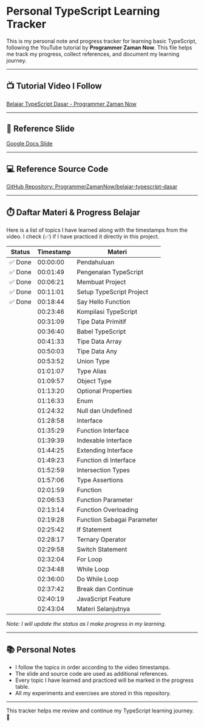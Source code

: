 # Personal TypeScript Learning Tracker

This is my personal note and progress tracker for learning basic TypeScript, following the YouTube tutorial by **Programmer Zaman Now**. This file helps me track my progress, collect references, and document my learning journey.

---

## 📺 Tutorial Video I Follow

[Belajar TypeScript Dasar - Programmer Zaman Now](https://youtu.be/C_C64faSO4c?list=PL-CtdCApEFH9jIdygiF4vTIs4Xpo_cHhC)

---

## 📝 Reference Slide

[Google Docs Slide](https://docs.google.com/presentation/d/1r1UK4sSyAkH2h0EIym3PXOtJN9YsuV8clWaTJw_Ns4E/edit?slide=id.g2297985e8a8_0_306#slide=id.g2297985e8a8_0_306)

---

## 💻 Reference Source Code

[GitHub Repository: ProgrammerZamanNow/belajar-typescript-dasar](https://github.com/ProgrammerZamanNow/belajar-typescript-dasar)

---

## ⏱️ Daftar Materi & Progress Belajar

Here is a list of topics I have learned along with the timestamps from the video. I check (✅) if I have practiced it directly in this project.

| Status | Timestamp   | Materi                        |
|--------|-------------|------------------------------|
|✅ Done | 00:00:00    | Pendahuluan                  |
|✅ Done | 00:01:49    | Pengenalan TypeScript        |
|✅ Done | 00:06:21    | Membuat Project              |
|✅ Done | 00:11:01    | Setup TypeScript Project     |
|✅ Done | 00:18:44    | Say Hello Function           |
|        | 00:23:46    | Kompilasi TypeScript         |
|        | 00:31:09    | Tipe Data Primitif           |
|        | 00:36:40    | Babel TypeScript             |
|        | 00:41:33    | Tipe Data Array              |
|        | 00:50:03    | Tipe Data Any                |
|        | 00:53:52    | Union Type                   |
|        | 01:01:07    | Type Alias                   |
|        | 01:09:57    | Object Type                  |
|        | 01:13:20    | Optional Properties          |
|        | 01:16:33    | Enum                         |
|        | 01:24:32    | Null dan Undefined           |
|        | 01:28:58    | Interface                    |
|        | 01:35:29    | Function Interface           |
|        | 01:39:39    | Indexable Interface          |
|        | 01:44:25    | Extending Interface          |
|        | 01:49:23    | Function di Interface        |
|        | 01:52:59    | Intersection Types           |
|        | 01:57:06    | Type Assertions              |
|        | 02:01:59    | Function                     |
|        | 02:06:53    | Function Parameter           |
|        | 02:13:14    | Function Overloading         |
|        | 02:19:28    | Function Sebagai Parameter   |
|        | 02:25:42    | If Statement                 |
|        | 02:28:17    | Ternary Operator             |
|        | 02:29:58    | Switch Statement             |
|        | 02:32:04    | For Loop                     |
|        | 02:34:48    | While Loop                   |
|        | 02:36:00    | Do While Loop                |
|        | 02:37:42    | Break dan Continue           |
|        | 02:40:19    | JavaScript Feature           |
|        | 02:43:04    | Materi Selanjutnya           |

*Note: I will update the status as I make progress in my learning.*

---

## 📚 Personal Notes

- I follow the topics in order according to the video timestamps.
- The slide and source code are used as additional references.
- Every topic I have learned and practiced will be marked in the progress table.
- All my experiments and exercises are stored in this repository.

---

This tracker helps me review and continue my TypeScript learning journey. 🚀
